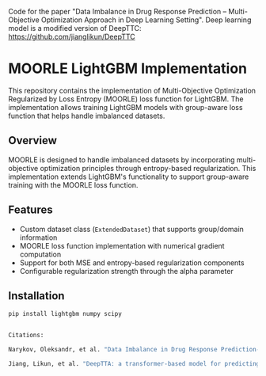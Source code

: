 Code for the paper "Data Imbalance in Drug Response Prediction – Multi-Objective Optimization Approach in Deep Learning Setting".
Deep learning model is a modified version of DeepTTC: https://github.com/jianglikun/DeepTTC

# MOORLE LightGBM Implementation

This repository contains the implementation of Multi-Objective Optimization Regularized by Loss Entropy (MOORLE) loss function for LightGBM. The implementation allows training LightGBM models with group-aware loss function that helps handle imbalanced datasets.

## Overview

MOORLE is designed to handle imbalanced datasets by incorporating multi-objective optimization principles through entropy-based regularization. This implementation extends LightGBM's functionality to support group-aware training with the MOORLE loss function.

## Features

- Custom dataset class (`ExtendedDataset`) that supports group/domain information
- MOORLE loss function implementation with numerical gradient computation
- Support for both MSE and entropy-based regularization components
- Configurable regularization strength through the alpha parameter

## Installation

```bash
pip install lightgbm numpy scipy


Citations:

Narykov, Oleksandr, et al. "Data Imbalance in Drug Response Prediction-Multi-Objective Optimization Approach in Deep Learning Setting." bioRxiv (2024): 2024-03.

Jiang, Likun, et al. "DeepTTA: a transformer-based model for predicting cancer drug response." Briefings in Bioinformatics 23.3 (2022): bbac100.
